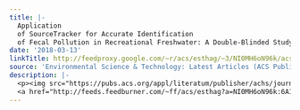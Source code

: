 ```yaml
---
title: |-
  Application
  of SourceTracker for Accurate Identification
  of Fecal Pollution in Recreational Freshwater: A Double-Blinded Study
date: '2018-03-13'
linkTitle: http://feedproxy.google.com/~r/acs/esthag/~3/NI0MH6oN96k/acs.est.7b05401
source: 'Environmental Science & Technology: Latest Articles (ACS Publications)'
description: |-
  <p><img src="https://pubs.acs.org/appl/literatum/publisher/achs/journals/content/esthag/0/esthag.ahead-of-print/acs.est.7b05401/20180313/images/medium/es-2017-05401y_0005.gif" alt="TOC Graphic"/></p><div><cite>Environmental Science & Technology</cite></div><div>DOI: 10.1021/acs.est.7b05401</div><div class="feedflare">
  <a href="http://feeds.feedburner.com/~ff/acs/esthag?a=NI0MH6oN96k:6A1QPTglj_8:yIl2AUoC8zA"><img src="http://feeds.feedburner.com/~ff/acs/esthag?d=yIl2AUoC8zA" border="0"></img></a>
---
```

